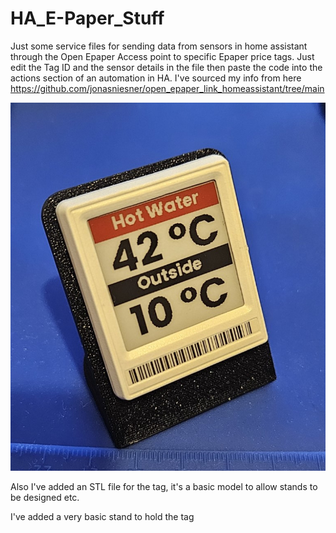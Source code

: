 # HA_E-Paper_Stuff
Just some service files for sending data from sensors in home assistant through the Open Epaper Access point to specific Epaper price tags.
Just edit the Tag ID and the sensor details in the file then paste the code into the actions section of an automation in HA.
I've sourced my info from here https://github.com/jonasniesner/open_epaper_link_homeassistant/tree/main

![Tag Display](https://github.com/gadjet/HA_E-Paper_Stuff/blob/main/20231119_164654.jpg)

Also I've added an STL file for the tag, it's a basic model to allow stands to be designed etc.

I've added a very basic stand to hold the tag

